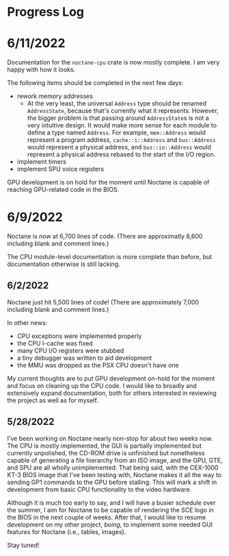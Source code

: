 # Progress Log

# 6/11/2022

Documentation for the `noctane-cpu` crate is now mostly complete. I am very happy with how it looks.

The following items should be completed in the next few days:
- rework memory addresses
    - At the very least, the universal `Address` type should be renamed `AddressState`, because that's currently what it represents. However, the bigger problem is that passing around `AddressState`s is not a very intuitive design. It would make more sense for each module to define a type named `Address`. For example, `mem::Address` would represent a program address, `cache::i::Address` and `bus::Address` would represent a physical address, and `bus::io::Address` would represent a physical address rebased to the start of the I/O region.
- implement timers
- implement SPU voice registers

GPU development is on hold for the moment until Noctane is capable of reaching GPU-related code in the BIOS.

# 6/9/2022

Noctane is now at 6,700 lines of code. (There are approximatly 8,600 including blank and comment lines.)

The CPU module-level documentation is more complete than before, but documentation otherwise is still lacking.

## 6/2/2022

Noctane just hit 5,500 lines of code! (There are approximately 7,000 including blank and comment lines.)

In other news:
- CPU exceptions were implemented properly
- the CPU I-cache was fixed
- many CPU I/O registers were stubbed
- a tiny debugger was written to aid development
- the MMU was dropped as the PSX CPU doesn't have one

My current thoughts are to put GPU development on-hold for the moment and focus on cleaning up the CPU code. I would like to broadly and extensively expand documentation, both for others interested in reviewing the project as well as for myself.

## 5/28/2022

I've been working on Noctane nearly non-stop for about two weeks now. The CPU is mostly implemented, the GUI is partially implemented but currently unpolished, the CD-ROM drive is unfinished but nonetheless capable of generating a file hierarchy from an ISO image, and the GPU, GTE, and SPU are all wholly unimplemented. That being said, with the CEX-1000 KT-3 BIOS image that I've been testing with, Noctane makes it all the way to sending GP1 commands to the GPU before stalling. This will mark a shift in development from basic CPU functionality to the video hardware.

Although it is much too early to say, and I will have a busier schedule over the summer, I aim for Noctane to be capable of rendering the SCE logo in the BIOS in the next couple of weeks. After that, I would like to resume development on my other project, *boing*, to implement some needed GUI features for Noctane (i.e., tables, images).

Stay tuned!
